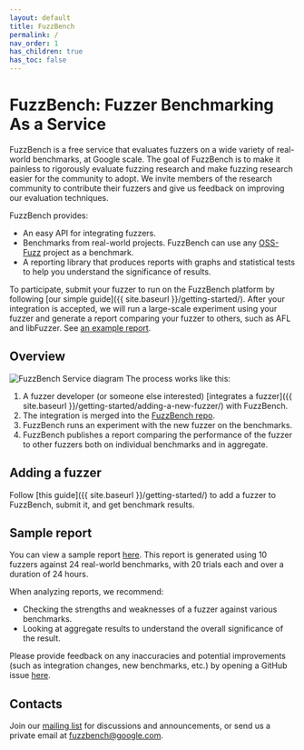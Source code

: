```yaml
---
layout: default
title: FuzzBench
permalink: /
nav_order: 1
has_children: true
has_toc: false
---
```


# FuzzBench: Fuzzer Benchmarking As a Service

FuzzBench is a free service that evaluates fuzzers on a wide variety of
real-world benchmarks, at Google scale. The goal of FuzzBench is to make it
painless to rigorously evaluate fuzzing research and make fuzzing research
easier for the community to adopt. We invite members of the research community
to contribute their fuzzers and give us feedback on improving our evaluation
techniques.

FuzzBench provides:

* An easy API for integrating fuzzers.
* Benchmarks from real-world projects. FuzzBench can use any
  [OSS-Fuzz](https://github.com/google/oss-fuzz) project as a benchmark.
* A reporting library that produces reports with graphs and statistical tests
  to help you understand the significance of results.

To participate, submit your fuzzer to run on the FuzzBench platform by following
[our simple guide]({{ site.baseurl }}/getting-started/).
After your integration is accepted, we will run a large-scale experiment using
your fuzzer and generate a report comparing your fuzzer to others, such as AFL
and libFuzzer.
See [an example report](https://www.fuzzbench.com/reports/sample/index.html).

## Overview

![FuzzBench Service diagram](images/FuzzBench-service.png)
The process works like this:
1. A fuzzer developer (or someone else interested)
[integrates a fuzzer]({{ site.baseurl }}/getting-started/adding-a-new-fuzzer/)
with FuzzBench.
1. The integration is merged into the [
FuzzBench repo](https://github.com/google/fuzzbench).
1. FuzzBench runs an experiment with the new fuzzer on the benchmarks.
1. FuzzBench publishes a report comparing the performance of the fuzzer to other
fuzzers both on individual benchmarks and in aggregate.

## Adding a fuzzer

Follow [this guide]({{ site.baseurl }}/getting-started/) to add a fuzzer to
FuzzBench, submit it, and get benchmark results.

## Sample report

You can view a sample report
[here](https://www.fuzzbench.com/reports/sample/index.html).
This report is generated using 10 fuzzers against 24 real-world benchmarks,
with 20 trials each and over a duration of 24 hours.

When analyzing reports, we recommend:
* Checking the strengths and weaknesses of a fuzzer against various benchmarks.
* Looking at aggregate results to understand the overall significance of the
  result.

Please provide feedback on any inaccuracies and potential improvements (such as
integration changes, new benchmarks, etc.) by opening a GitHub issue
[here](https://github.com/google/fuzzbench/issues/new).

## Contacts

Join our [mailing list](https://groups.google.com/forum/#!forum/fuzzbench-users)
for discussions and announcements, or send us a private email at
[fuzzbench@google.com](mailto:fuzzbench@google.com).
